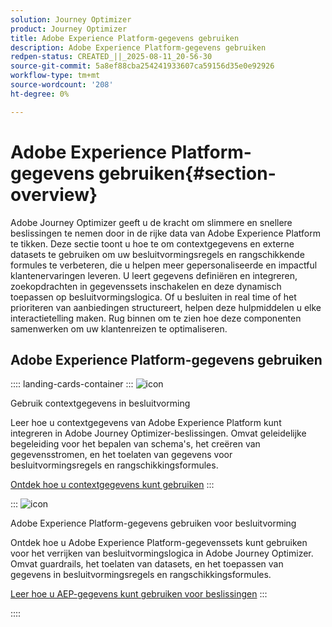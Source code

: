 ```yaml
---
solution: Journey Optimizer
product: Journey Optimizer
title: Adobe Experience Platform-gegevens gebruiken
description: Adobe Experience Platform-gegevens gebruiken
redpen-status: CREATED_||_2025-08-11_20-56-30
source-git-commit: 5a8ef88cba254241933607ca59156d35e0e92926
workflow-type: tm+mt
source-wordcount: '208'
ht-degree: 0%

---
```



# Adobe Experience Platform-gegevens gebruiken{#section-overview}

Adobe Journey Optimizer geeft u de kracht om slimmere en snellere beslissingen te nemen door in de rijke data van Adobe Experience Platform te tikken. Deze sectie toont u hoe te om contextgegevens en externe datasets te gebruiken om uw besluitvormingsregels en rangschikkende formules te verbeteren, die u helpen meer gepersonaliseerde en impactful klantenervaringen leveren. U leert gegevens definiëren en integreren, zoekopdrachten in gegevenssets inschakelen en deze dynamisch toepassen op besluitvormingslogica. Of u besluiten in real time of het prioriteren van aanbiedingen structureert, helpen deze hulpmiddelen u elke interactietelling maken. Rug binnen om te zien hoe deze componenten samenwerken om uw klantenreizen te optimaliseren.

## Adobe Experience Platform-gegevens gebruiken

:::: landing-cards-container
:::
![icon](https://cdn.experienceleague.adobe.com/icons/puzzle-piece.svg)

Gebruik contextgegevens in besluitvorming

Leer hoe u contextgegevens van Adobe Experience Platform kunt integreren in Adobe Journey Optimizer-beslissingen. Omvat geleidelijke begeleiding voor het bepalen van schema&#39;s, het creëren van gegevensstromen, en het toelaten van gegevens voor besluitvormingsregels en rangschikkingsformules.

[Ontdek hoe u contextgegevens kunt gebruiken](../using/experience-decisioning/context-data.md)
:::

:::
![icon](https://cdn.experienceleague.adobe.com/icons/gear.svg)

Adobe Experience Platform-gegevens gebruiken voor besluitvorming

Ontdek hoe u Adobe Experience Platform-gegevenssets kunt gebruiken voor het verrijken van besluitvormingslogica in Adobe Journey Optimizer. Omvat guardrails, het toelaten van datasets, en het toepassen van gegevens in besluitvormingsregels en rangschikkingsformules.

[Leer hoe u AEP-gegevens kunt gebruiken voor beslissingen](../using/experience-decisioning/aep-data-exd.md)
:::

::::
